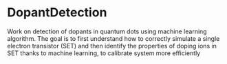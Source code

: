 # DopantDetection
Work on detection of dopants in quantum dots using machine learning algorithm. The goal is to first understand how to correctly simulate a single electron transistor (SET) and then identify the properties of doping ions in SET thanks to machine learning, to calibrate system more efficiently
